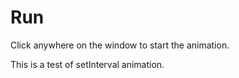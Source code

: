 # Run

Click anywhere on the window to start the animation.

This is a test of setInterval animation.